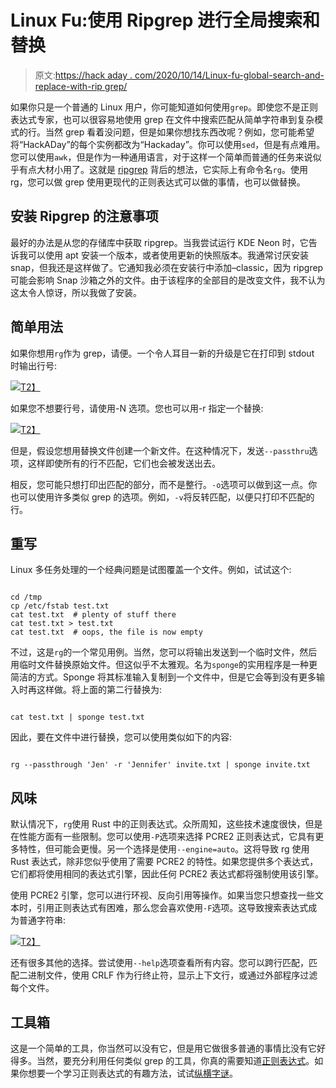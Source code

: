 # Linux Fu:使用 Ripgrep 进行全局搜索和替换

> 原文:[https://hack aday . com/2020/10/14/Linux-fu-global-search-and-replace-with-rip grep/](https://hackaday.com/2020/10/14/linux-fu-global-search-and-replace-with-ripgrep/)

如果你只是一个普通的 Linux 用户，你可能知道如何使用`grep`。即使您不是正则表达式专家，也可以很容易地使用 grep 在文件中搜索匹配从简单字符串到复杂模式的行。当然 grep 看着没问题，但是如果你想找东西改呢？例如，您可能希望将“HackADay”的每个实例都改为“Hackaday”。你可以使用`sed`，但是有点难用。您可以使用`awk`，但是作为一种通用语言，对于这样一个简单而普通的任务来说似乎有点大材小用了。这就是 [ripgrep](https://github.com/BurntSushi/ripgrep) 背后的想法，它实际上有命令名`rg`。使用 rg，您可以做 grep 使用更现代的正则表达式可以做的事情，也可以做替换。

## 安装 Ripgrep 的注意事项

最好的办法是从您的存储库中获取 ripgrep。当我尝试运行 KDE Neon 时，它告诉我可以使用 apt 安装一个版本，或者使用更新的快照版本。我通常讨厌安装 snap，但我还是这样做了。它通知我必须在安装行中添加–classic，因为 ripgrep 可能会影响 Snap 沙箱之外的文件。由于该程序的全部目的是改变文件，我不认为这太令人惊讶，所以我做了安装。

## 简单用法

如果你想用`rg`作为 grep，请便。一个令人耳目一新的升级是它在打印到 stdout 时输出行号:

[![](../Images/5d73318d58d0c753b3ebd46ac833adbf.png)T2】](https://hackaday.com/wp-content/uploads/2020/09/rg1.png)

如果您不想要行号，请使用-N 选项。您也可以用-r 指定一个替换:

[![](../Images/f3858c9fb9c0714e540966244041c524.png)T2】](https://hackaday.com/wp-content/uploads/2020/09/rg2.png)

但是，假设您想用替换文件创建一个新文件。在这种情况下，发送`--passthru`选项，这样即使所有的行不匹配，它们也会被发送出去。

相反，您可能只想打印出匹配的部分，而不是整行。`-o`选项可以做到这一点。你也可以使用许多类似 grep 的选项。例如，`-v`将反转匹配，以便只打印不匹配的行。

## 重写

Linux 多任务处理的一个经典问题是试图覆盖一个文件。例如，试试这个:

```

cd /tmp
cp /etc/fstab test.txt
cat test.txt  # plenty of stuff there
cat test.txt > test.txt
cat test.txt  # oops, the file is now empty

```

不过，这是`rg`的一个常见用例。当然，您可以将输出发送到一个临时文件，然后用临时文件替换原始文件。但这似乎不太雅观。名为`sponge`的实用程序是一种更简洁的方式。Sponge 将其标准输入复制到一个文件中，但是它会等到没有更多输入时再这样做。将上面的第二行替换为:

```

cat test.txt | sponge test.txt

```

因此，要在文件中进行替换，您可以使用类似如下的内容:

```

rg --passthrough 'Jen' -r 'Jennifer' invite.txt | sponge invite.txt

```

## 风味

默认情况下，`rg`使用 Rust 中的正则表达式。众所周知，这些技术速度很快，但是在性能方面有一些限制。您可以使用`-P`选项来选择 PCRE2 正则表达式，它具有更多特性，但可能会更慢。另一个选择是使用`--engine=auto`。这将导致 rg 使用 Rust 表达式，除非您似乎使用了需要 PCRE2 的特性。如果您提供多个表达式，它们都将使用相同的表达式引擎，因此任何 PCRE2 表达式都将强制使用该引擎。

使用 PCRE2 引擎，您可以进行环视、反向引用等操作。如果当您只想查找一些文本时，引用正则表达式有困难，那么您会喜欢使用`-F`选项。这导致搜索表达式成为普通字符串:

[![](../Images/5e7c959705b173c35b21672253f17746.png)T2】](https://hackaday.com/wp-content/uploads/2020/09/rg3.png)

还有很多其他的选择。尝试使用`--help`选项查看所有内容。您可以跨行匹配，匹配二进制文件，使用 CRLF 作为行终止符，显示上下文行，或通过外部程序过滤每个文件。

## 工具箱

这是一个简单的工具，你当然可以没有它，但是用它做很多普通的事情比没有它好得多。当然，要充分利用任何类似 grep 的工具，你真的需要知道[正则表达式](https://hackaday.com/2018/03/09/linux-fu-regular-expressions/)。如果你想要一个学习正则表达式的有趣方法，试试[纵横字谜](https://hackaday.com/2016/01/31/crosswords-help-you-learn-regular-expressions/)。